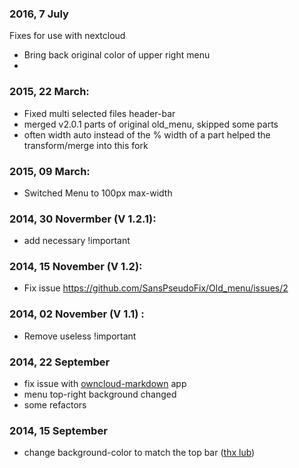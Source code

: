 ### 2016, 7 July

Fixes for use with nextcloud
* Bring back original color of upper right menu
* 

### 2015, 22 March:

* Fixed multi selected files header-bar
* merged v2.0.1 parts of original old_menu, skipped some parts
* often width auto instead of the % width of a part helped the transform/merge into this fork

### 2015, 09 March:

* Switched Menu to 100px max-width

### 2014, 30 Novermber (V 1.2.1):

* add necessary !important

### 2014, 15 November (V 1.2):

* Fix issue https://github.com/SansPseudoFix/Old_menu/issues/2

### 2014, 02 November (V 1.1) :

* Remove useless !important

### 2014, 22 September

* fix issue with [owncloud-markdown](https://github.com/icewind1991/owncloud-markdown) app
* menu top-right background changed
* some refactors

### 2014, 15 September 

* change background-color to match the top bar ([thx lub](https://github.com/SansPseudoFix/Old_menu/pull/1))
